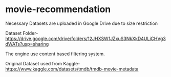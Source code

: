 # movie-recommendation

Necessary Datasets are uploaded in Google Drive due to size restriction

Dataset Folder-https://drive.google.com/drive/folders/12JHXSW1JZxuS3NkXkD4ULiCHVg3dWATs?usp=sharing

The engine use content based filtering system.

Original Dataset used from Kaggle-https://www.kaggle.com/datasets/tmdb/tmdb-movie-metadata
